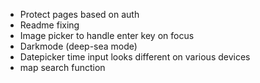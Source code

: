 - Protect pages based on auth
- Readme fixing
- Image picker to handle enter key on focus
- Darkmode (deep-sea mode)
- Datepicker time input looks different on various devices
- map search function